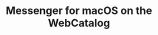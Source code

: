 ---
name: Messenger
category: Social Networking
title: Messenger for macOS on the WebCatalog
key: messenger
fullUrl: 'https://messenger.com'
hostname: messenger.com

---